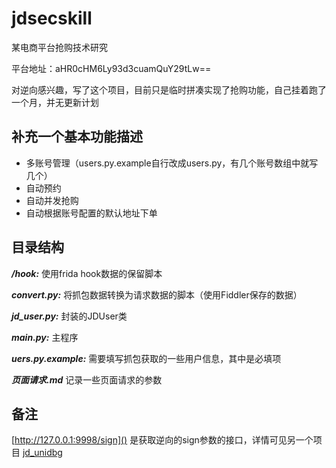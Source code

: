 # jdsecskill

某电商平台抢购技术研究

平台地址：aHR0cHM6Ly93d3cuamQuY29tLw==

对逆向感兴趣，写了这个项目，目前只是临时拼凑实现了抢购功能，自己挂着跑了一个月，并无更新计划

## 补充一个基本功能描述
- 多账号管理（users.py.example自行改成users.py，有几个账号数组中就写几个）
- 自动预约
- 自动并发抢购
- 自动根据账号配置的默认地址下单

## 目录结构

***/hook:*** 使用frida hook数据的保留脚本

***convert.py:*** 将抓包数据转换为请求数据的脚本（使用Fiddler保存的数据）

***jd_user.py:*** 封装的JDUser类

***main.py:*** 主程序

***uers.py.example:*** 需要填写抓包获取的一些用户信息，其中是必填项

***页面请求.md*** 记录一些页面请求的参数

## 备注

[http://127.0.0.1:9998/sign]() 是获取逆向的sign参数的接口，详情可见另一个项目
[jd_unidbg](https://github.com/A1anSong/jd_unidbg)